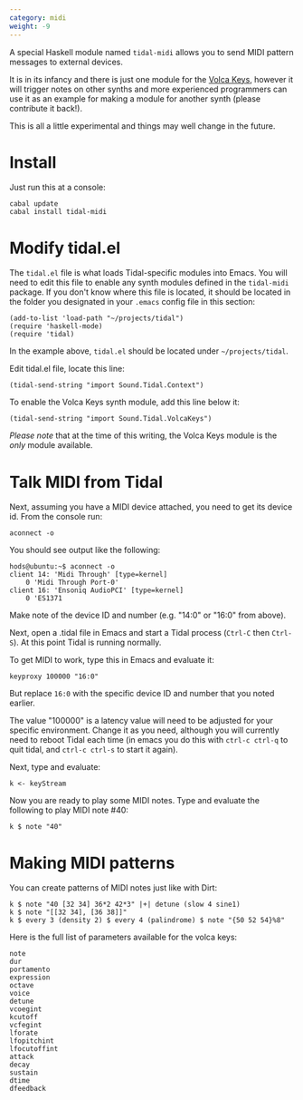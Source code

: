 ```yaml
---
category: midi
weight: -9
---
```

A special Haskell module named `tidal-midi` allows you to send MIDI pattern messages to external devices.

It is in its infancy and there is just one module for the [Volca Keys](http://www.korg.com/us/products/dj/volca_keys/), however it will trigger notes on other synths and more experienced programmers can use it as an example for making a module for another synth (please contribute it back!).

This is all a little experimental and things may well change in the future.

# Install

Just run this at a console:

~~~~
cabal update
cabal install tidal-midi
~~~~

# Modify tidal.el

The `tidal.el` file is what loads Tidal-specific modules into Emacs. You will need to edit this file to enable any synth modules defined in the `tidal-midi` package.
If you don't know where this file is located, it should be located in the folder you designated in your `.emacs` config file in this section:

~~~~
(add-to-list 'load-path "~/projects/tidal")
(require 'haskell-mode)
(require 'tidal)
~~~~

In the example above, `tidal.el` should be located under `~/projects/tidal`.

Edit tidal.el file, locate this line:

~~~~
(tidal-send-string "import Sound.Tidal.Context")
~~~~

To enable the Volca Keys synth module, add this line below it:

~~~~
(tidal-send-string "import Sound.Tidal.VolcaKeys")
~~~~

_Please note_ that at the time of this writing, the Volca Keys module is the _only_ module available.

# Talk MIDI from Tidal

Next, assuming you have a MIDI device attached, you need to get its device id. From the console run:

~~~~
aconnect -o
~~~~

You should see output like the following:

~~~~
hods@ubuntu:~$ aconnect -o
client 14: 'Midi Through' [type=kernel]
    0 'Midi Through Port-0'
client 16: 'Ensoniq AudioPCI' [type=kernel]
    0 'ES1371    
~~~~

Make note of the device ID and number (e.g. "14:0" or "16:0" from above).

Next, open a .tidal file in Emacs and start a Tidal process (`Ctrl-C` then `Ctrl-S`). At this point Tidal is running normally.

To get MIDI to work, type this in Emacs and evaluate it:

`keyproxy 100000 "16:0"`

But replace `16:0` with the specific device ID and number that you noted earlier.

The value "100000" is a latency value will need to be adjusted for your specific environment. Change it as you need, although you will currently need to reboot Tidal each time (in emacs you do this with `ctrl-c ctrl-q` to quit tidal, and `ctrl-c ctrl-s` to start it again).

Next, type and evaluate:

`k <- keyStream`

Now you are ready to play some MIDI notes. Type and evaluate the following to play MIDI note #40:

`k $ note "40"`

# Making MIDI patterns

You can create patterns of MIDI notes just like with Dirt:

~~~~
k $ note "40 [32 34] 36*2 42*3" |+| detune (slow 4 sine1)
k $ note "[[32 34], [36 38]]"
k $ every 3 (density 2) $ every 4 (palindrome) $ note "{50 52 54}%8"
~~~~

Here is the full list of parameters available for the volca keys:

~~~~
note
dur
portamento
expression
octave
voice
detune
vcoegint
kcutoff
vcfegint
lforate
lfopitchint
lfocutoffint
attack
decay
sustain
dtime
dfeedback
~~~~
